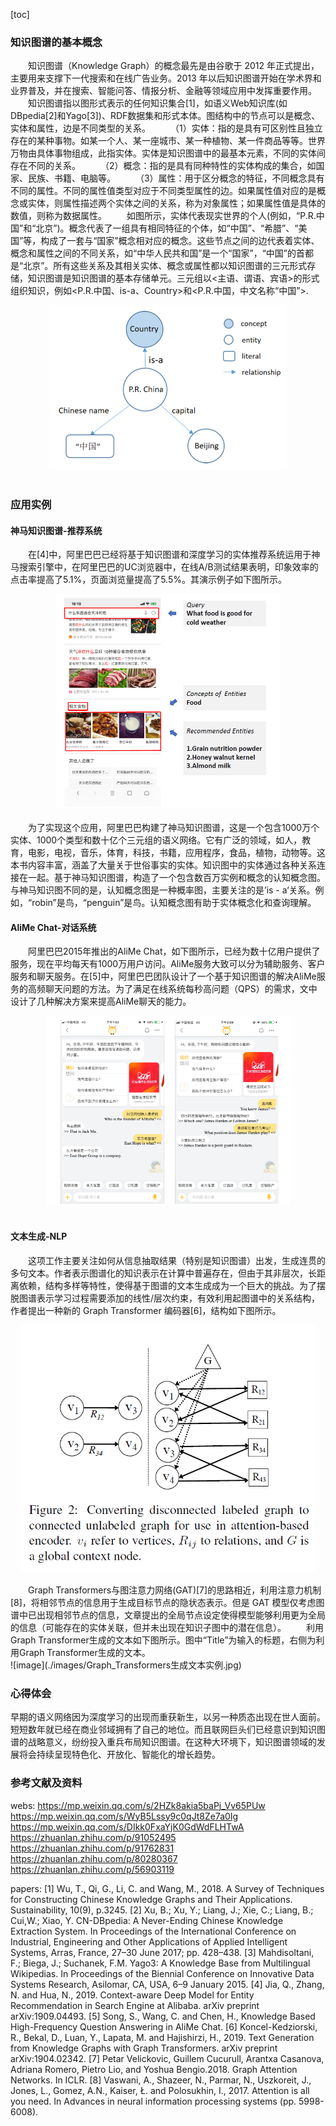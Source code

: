 [toc]
### 知识图谱的基本概念
&emsp;&emsp;知识图谱（Knowledge Graph）的概念最先是由谷歌于 2012 年正式提出，主要用来支撑下一代搜索和在线广告业务。2013 年以后知识图谱开始在学术界和业界普及，并在搜索、智能问答、情报分析、金融等领域应用中发挥重要作用。
&emsp;&emsp;知识图谱指以图形式表示的任何知识集合[1]，如语义Web知识库(如DBpedia[2]和Yago[3])、RDF数据集和形式本体。图结构中的节点可以是概念、实体和属性，边是不同类型的关系。
&emsp;&emsp;（1）实体：指的是具有可区别性且独立存在的某种事物。如某一个人、某一座城市、某一种植物、某一件商品等等。世界万物由具体事物组成，此指实体。实体是知识图谱中的最基本元素，不同的实体间存在不同的关系。
&emsp;&emsp;（2）概念：指的是具有同种特性的实体构成的集合，如国家、民族、书籍、电脑等。
&emsp;&emsp;（3）属性：用于区分概念的特征，不同概念具有不同的属性。不同的属性值类型对应于不同类型属性的边。如果属性值对应的是概念或实体，则属性描述两个实体之间的关系，称为对象属性；如果属性值是具体的数值，则称为数据属性。
&emsp;&emsp;如图所示，实体代表现实世界的个人(例如，“P.R.中国”和“北京”)。概念代表了一组具有相同特征的个体，如“中国”、“希腊”、“美国”等，构成了一套与“国家”概念相对应的概念。这些节点之间的边代表着实体、概念和属性之间的不同关系，如“中华人民共和国”是一个“国家”，“中国”的首都是“北京”。所有这些关系及其相关实体、概念或属性都以知识图谱的三元形式存储，知识图谱是知识图谱的基本存储单元。三元组以<主语、谓语、宾语>的形式组织知识，例如<P.R.中国、is-a、Country>和<P.R.中国，中文名称“中国”>.<br>
<center>
<img src="./images/知识图谱的一部分的一个例子.jpg" alt="image" style="zoom:50%;" />
</center>
<br>

### 应用实例
#### 神马知识图谱-推荐系统
&emsp;&emsp;在[4]中，阿里巴巴已经将基于知识图谱和深度学习的实体推荐系统运用于神马搜索引擎中，在阿里巴巴的UC浏览器中，在线A/B测试结果表明，印象效率的点击率提高了5.1%，页面浏览量提高了5.5%。其演示例子如下图所示。<br>
<center>
<img src="./images/神马搜索引擎实例.jpg" alt="image" style="zoom:50%;" />
</center>
<br>
&emsp;&emsp;为了实现这个应用，阿里巴巴构建了神马知识图谱，这是一个包含1000万个实体、1000个类型和数十亿个三元组的语义网络。它有广泛的领域，如人，教育，电影，电视，音乐，体育，科技，书籍，应用程序，食品，植物，动物等。这本书内容丰富，涵盖了大量关于世俗事实的实体。知识图中的实体通过各种关系连接在一起。基于神马知识图谱，构造了一个包含数百万实例和概念的认知概念图。与神马知识图不同的是，认知概念图是一种概率图，主要关注的是’is - a‘关系。例如，“robin”是鸟，“penguin”是鸟。认知概念图有助于实体概念化和查询理解。

#### AliMe Chat-对话系统
&emsp;&emsp;阿里巴巴2015年推出的AliMe Chat，如下图所示，已经为数十亿用户提供了服务，现在平均每天有1000万用户访问。AliMe服务大致可以分为辅助服务、客户服务和聊天服务。在[5]中，阿里巴巴团队设计了一个基于知识图谱的解决AliMe服务的高频聊天问题的方法。为了满足在线系统每秒高问题（QPS）的需求，文中设计了几种解决方案来提高AliMe聊天的能力。
<br>
<center>
<img src="./images/AliMe_Chat演示.jpg" alt="image" style="zoom:50%;" />
</center>
<br>

#### 文本生成-NLP
&emsp;&emsp;这项工作主要关注如何从信息抽取结果（特别是知识图谱）出发，生成连贯的多句文本。作者表示图谱化的知识表示在计算中普遍存在，但由于其非层次，长距离依赖，结构多样等特性，使得基于图谱的文本生成成为一个巨大的挑战。为了摆脱图谱表示学习过程需要添加的线性/层次约束，有效利用起图谱中的关系结构，作者提出一种新的 Graph Transformer 编码器[6]，结构如下图所示。<br>
<center>
<img src="./images/Graph_Transformers结构.jpg" alt="image" style="zoom:67%;" />
</center>
<br>
&emsp;&emsp;Graph Transformers与图注意力网络(GAT)[7]的思路相近，利用注意力机制[8]，将相邻节点的信息用于生成目标节点的隐状态表示。但是 GAT 模型仅考虑图谱中已出现相邻节点的信息，文章提出的全局节点设定使得模型能够利用更为全局的信息（可能存在的实体关联，但并未出现在知识子图中的潜在信息）。
&emsp;&emsp;利用Graph Transformer生成的文本如下图所示。图中“Title”为输入的标题，右侧为利用Graph Transformer生成的文本。
<br>
![image](./images/Graph_Transformers生成文本实例.jpg)
<br>

### 心得体会
早期的语义网络因为深度学习的出现而重获新生，以另一种质态出现在世人面前。短短数年就已经在商业邻域拥有了自己的地位。而且联网巨头们已经意识到知识图谱的战略意义，纷纷投入重兵布局知识图谱。在这种大环境下，知识图谱领域的发展将会持续呈现特色化、开放化、智能化的增长趋势。


### 参考文献及资料
webs:
https://mp.weixin.qq.com/s/2HZk8akia5baPj_Vv65PUw
https://mp.weixin.qq.com/s/WyB5Lssy9c0qJt8Ze7a0Ig
https://mp.weixin.qq.com/s/DIkk0FxaYjK0GdWdFLHTwA
https://zhuanlan.zhihu.com/p/91052495
https://zhuanlan.zhihu.com/p/91762831
https://zhuanlan.zhihu.com/p/80280367
https://zhuanlan.zhihu.com/p/56903119

papers:
[1] Wu, T., Qi, G., Li, C. and Wang, M., 2018. A Survey of Techniques for Constructing Chinese Knowledge Graphs and Their Applications. Sustainability, 10(9), p.3245.
[2] Xu, B.; Xu, Y.; Liang, J.; Xie, C.; Liang, B.; Cui,W.; Xiao, Y. CN-DBpedia: A Never-Ending Chinese Knowledge Extraction System. In Proceedings of the International Conference on Industrial, Engineering and Other Applications of Applied Intelligent Systems, Arras, France, 27–30 June 2017; pp. 428–438.
[3] Mahdisoltani, F.; Biega, J.; Suchanek, F.M. Yago3: A Knowledge Base from Multilingual Wikipedias. In Proceedings of the Biennial Conference on Innovative Data Systems Research, Asilomar, CA, USA, 6–9 January 2015.
[4] Jia, Q., Zhang, N. and Hua, N., 2019. Context-aware Deep Model for Entity Recommendation in Search Engine at Alibaba. arXiv preprint arXiv:1909.04493.
[5] Song, S., Wang, C. and Chen, H., Knowledge Based High-Frequency Question Answering in AliMe Chat.
[6] Koncel-Kedziorski, R., Bekal, D., Luan, Y., Lapata, M. and Hajishirzi, H., 2019. Text Generation from Knowledge Graphs with Graph Transformers. arXiv preprint arXiv:1904.02342.
[7] Petar Velickovic, Guillem Cucurull, Arantxa Casanova, Adriana Romero, Pietro Lio, and Yoshua Bengio.2018. Graph Attention Networks. In ICLR.
[8] Vaswani, A., Shazeer, N., Parmar, N., Uszkoreit, J., Jones, L., Gomez, A.N., Kaiser, Ł. and Polosukhin, I., 2017. Attention is all you need. In Advances in neural information processing systems (pp. 5998-6008).